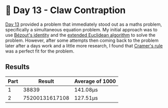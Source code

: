 # 🎄 Day 13 - Claw Contraption

[Day 13](https://adventofcode.com/2024/day/13) provided a problem that immediately stood out as a maths problem, specifically a simultaneous equation problem. My initial approach was to use [Bézout's identity](https://en.wikipedia.org/wiki/B%C3%A9zout%27s_identity) and the [extended Euclidean algorithm](https://en.wikipedia.org/wiki/Extended_Euclidean_algorithm) to solve the problem. However, after some attempts then coming back to the problem later after a days work and a little more research, I found that [Cramer's rule](https://en.wikipedia.org/wiki/Cramer%27s_rule) was a perfect fit for the problem.

## Results

| Part | Result         | Average of 1000 |
| ---- | -------------- | --------------- |
| 1    | 38839          | 141.08µs        |
| 2    | 75200131617108 | 127.51µs        |
